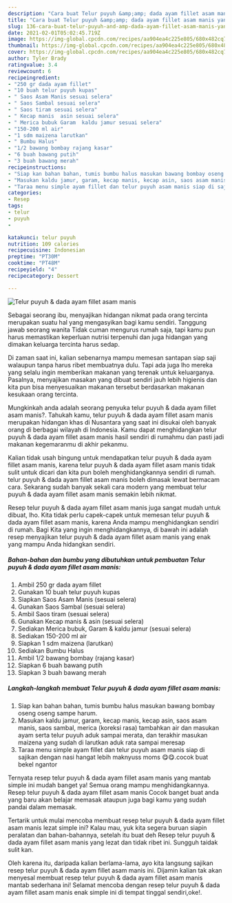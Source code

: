 ```yaml
---
description: "Cara buat Telur puyuh &amp;amp; dada ayam fillet asam manis yang lezat dan Mudah Dibuat"
title: "Cara buat Telur puyuh &amp;amp; dada ayam fillet asam manis yang lezat dan Mudah Dibuat"
slug: 136-cara-buat-telur-puyuh-and-amp-dada-ayam-fillet-asam-manis-yang-lezat-dan-mudah-dibuat
date: 2021-02-01T05:02:45.719Z
image: https://img-global.cpcdn.com/recipes/aa904ea4c225e805/680x482cq70/telur-puyuh-dada-ayam-fillet-asam-manis-foto-resep-utama.jpg
thumbnail: https://img-global.cpcdn.com/recipes/aa904ea4c225e805/680x482cq70/telur-puyuh-dada-ayam-fillet-asam-manis-foto-resep-utama.jpg
cover: https://img-global.cpcdn.com/recipes/aa904ea4c225e805/680x482cq70/telur-puyuh-dada-ayam-fillet-asam-manis-foto-resep-utama.jpg
author: Tyler Brady
ratingvalue: 3.4
reviewcount: 6
recipeingredient:
- "250 gr dada ayam fillet"
- "10 buah telur puyuh kupas"
- " Saos Asam Manis sesuai selera"
- " Saos Sambal sesuai selera"
- " Saos tiram sesuai selera"
- " Kecap manis  asin sesuai selera"
- " Merica bubuk Garam  kaldu jamur sesuai selera"
- "150-200 ml air"
- "1 sdm maizena larutkan"
- " Bumbu Halus"
- "1/2 bawang bombay rajang kasar"
- "6 buah bawang putih"
- "3 buah bawang merah"
recipeinstructions:
- "Siap kan bahan bahan, tumis bumbu halus masukan bawang bombay oseng oseng sampe harum."
- "Masukan kaldu jamur, garam, kecap manis, kecap asin, saos asam manis, saos sambal, merica (koreksi rasa) tambahkan air dan masukan ayam serta telur puyuh aduk sampai merata, dan terakhir masukan maizena yang sudah di larutkan aduk rata sampai meresap"
- "Taraa menu simple ayam fillet dan telur puyuh asam manis siap di sajikan dengan nasi hangat lebih maknyuss moms 😋😋.cocok buat bekel ngantor"
categories:
- Resep
tags:
- telur
- puyuh
- 

katakunci: telur puyuh  
nutrition: 109 calories
recipecuisine: Indonesian
preptime: "PT30M"
cooktime: "PT48M"
recipeyield: "4"
recipecategory: Dessert

---
```



![Telur puyuh &amp; dada ayam fillet asam manis](https://img-global.cpcdn.com/recipes/aa904ea4c225e805/680x482cq70/telur-puyuh-dada-ayam-fillet-asam-manis-foto-resep-utama.jpg)

Sebagai seorang ibu, menyajikan hidangan nikmat pada orang tercinta merupakan suatu hal yang mengasyikan bagi kamu sendiri. Tanggung jawab seorang  wanita Tidak cuman mengurus rumah saja, tapi kamu pun harus memastikan keperluan nutrisi terpenuhi dan juga hidangan yang dimakan keluarga tercinta harus sedap.

Di zaman  saat ini, kalian sebenarnya mampu memesan santapan siap saji walaupun tanpa harus ribet membuatnya dulu. Tapi ada juga lho mereka yang selalu ingin memberikan makanan yang terenak untuk keluarganya. Pasalnya, menyajikan masakan yang dibuat sendiri jauh lebih higienis dan kita pun bisa menyesuaikan makanan tersebut berdasarkan makanan kesukaan orang tercinta. 



Mungkinkah anda adalah seorang penyuka telur puyuh &amp; dada ayam fillet asam manis?. Tahukah kamu, telur puyuh &amp; dada ayam fillet asam manis merupakan hidangan khas di Nusantara yang saat ini disukai oleh banyak orang di berbagai wilayah di Indonesia. Kamu dapat menghidangkan telur puyuh &amp; dada ayam fillet asam manis hasil sendiri di rumahmu dan pasti jadi makanan kegemaranmu di akhir pekanmu.

Kalian tidak usah bingung untuk mendapatkan telur puyuh &amp; dada ayam fillet asam manis, karena telur puyuh &amp; dada ayam fillet asam manis tidak sulit untuk dicari dan kita pun boleh menghidangkannya sendiri di rumah. telur puyuh &amp; dada ayam fillet asam manis boleh dimasak lewat bermacam cara. Sekarang sudah banyak sekali cara modern yang membuat telur puyuh &amp; dada ayam fillet asam manis semakin lebih nikmat.

Resep telur puyuh &amp; dada ayam fillet asam manis juga sangat mudah untuk dibuat, lho. Kita tidak perlu capek-capek untuk memesan telur puyuh &amp; dada ayam fillet asam manis, karena Anda mampu menghidangkan sendiri di rumah. Bagi Kita yang ingin menghidangkannya, di bawah ini adalah resep menyajikan telur puyuh &amp; dada ayam fillet asam manis yang enak yang mampu Anda hidangkan sendiri.

<!--inarticleads1-->

##### Bahan-bahan dan bumbu yang dibutuhkan untuk pembuatan Telur puyuh &amp; dada ayam fillet asam manis:

1. Ambil 250 gr dada ayam fillet
1. Gunakan 10 buah telur puyuh kupas
1. Siapkan  Saos Asam Manis (sesuai selera)
1. Gunakan  Saos Sambal (sesuai selera)
1. Ambil  Saos tiram (sesuai selera)
1. Gunakan  Kecap manis &amp; asin (sesuai selera)
1. Sediakan  Merica bubuk, Garam &amp; kaldu jamur (sesuai selera)
1. Sediakan 150-200 ml air
1. Siapkan 1 sdm maizena (larutkan)
1. Sediakan  Bumbu Halus
1. Ambil 1/2 bawang bombay (rajang kasar)
1. Siapkan 6 buah bawang putih
1. Siapkan 3 buah bawang merah




<!--inarticleads2-->

##### Langkah-langkah membuat Telur puyuh &amp; dada ayam fillet asam manis:

1. Siap kan bahan bahan, tumis bumbu halus masukan bawang bombay oseng oseng sampe harum.
1. Masukan kaldu jamur, garam, kecap manis, kecap asin, saos asam manis, saos sambal, merica (koreksi rasa) tambahkan air dan masukan ayam serta telur puyuh aduk sampai merata, dan terakhir masukan maizena yang sudah di larutkan aduk rata sampai meresap
1. Taraa menu simple ayam fillet dan telur puyuh asam manis siap di sajikan dengan nasi hangat lebih maknyuss moms 😋😋.cocok buat bekel ngantor




Ternyata resep telur puyuh &amp; dada ayam fillet asam manis yang mantab simple ini mudah banget ya! Semua orang mampu menghidangkannya. Resep telur puyuh &amp; dada ayam fillet asam manis Cocok banget buat anda yang baru akan belajar memasak ataupun juga bagi kamu yang sudah pandai dalam memasak.

Tertarik untuk mulai mencoba membuat resep telur puyuh &amp; dada ayam fillet asam manis lezat simple ini? Kalau mau, yuk kita segera buruan siapin peralatan dan bahan-bahannya, setelah itu buat deh Resep telur puyuh &amp; dada ayam fillet asam manis yang lezat dan tidak ribet ini. Sungguh taidak sulit kan. 

Oleh karena itu, daripada kalian berlama-lama, ayo kita langsung sajikan resep telur puyuh &amp; dada ayam fillet asam manis ini. Dijamin kalian tak akan menyesal membuat resep telur puyuh &amp; dada ayam fillet asam manis mantab sederhana ini! Selamat mencoba dengan resep telur puyuh &amp; dada ayam fillet asam manis enak simple ini di tempat tinggal sendiri,oke!.

